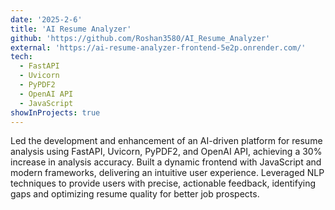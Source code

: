 ```yaml
---
date: '2025-2-6'
title: 'AI Resume Analyzer'
github: 'https://github.com/Roshan3580/AI_Resume_Analyzer'
external: 'https://ai-resume-analyzer-frontend-5e2p.onrender.com/'
tech:
  - FastAPI
  - Uvicorn
  - PyPDF2
  - OpenAI API
  - JavaScript
showInProjects: true
---
```


Led the development and enhancement of an AI-driven platform for resume analysis using FastAPI,
Uvicorn, PyPDF2, and OpenAI API, achieving a 30% increase in analysis accuracy. Built a dynamic
frontend with JavaScript and modern frameworks, delivering an intuitive user experience.
Leveraged NLP techniques to provide users with precise, actionable feedback, identifying gaps
and optimizing resume quality for better job prospects.
